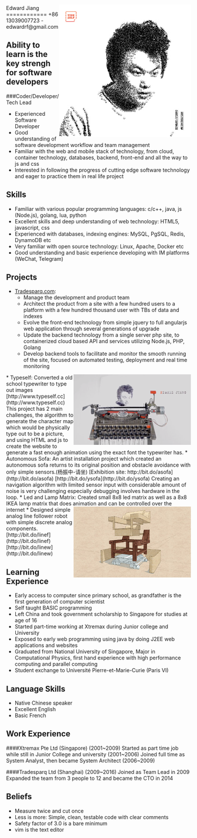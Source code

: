 <img align="right" src="images/edwardrf-typeself.jpg" alt="Portrait with Typeself">
Edward Jiang
============
+86 13039007723 - edwardrf@gmail.com

Ability to learn is the key strengh for software developers
-----------------------------------------------------------

###Coder/Developer/Tech Lead
* Experienced Software Developer
* Good understanding of software development workflow and team management
* Familiar with the web and mobile stack of technology, from cloud, container technology, databases, backend, front-end and all the way to js and css
* Interested in following the progress of cutting edge software technology and eager to practice them in real life project

Skills
------
* Familiar with various popular programming languages: c/c++, java, js (Node.js), golang, lua, python
* Excellent skills and deep understanding of web technology: HTML5, javascript, css
* Experienced with databases, indexing engines: MySQL, PgSQL, Redis, DynamoDB etc
* Very familiar with open source technology: Linux, Apache, Docker etc
* Good understanding and basic experience developing with IM platforms (WeChat, Telegram)

Projects
--------
* [Tradesparq.com](www.tradesparq.com):
  * Manage the development and product team
  * Architect the product from a site with a few hundred users to a platform with a few hundred thousand user with TBs of data and indexes
  * Evolve the front-end technology from simple jquery to full angularjs web application through several generations of upgrade
  * Update the backend technology from a single server php site, to containerized cloud based API and services utilizing Node.js, PHP, Golang
  * Develop backend tools to facilitate and monitor the smooth running of the site, focused on automated testing, deployment and real time monitoring
<img align="right" src="images/typeself.png"/>
* Typeself: Converted a old school typewriter to type out images [http://www.typeself.cc](http://www.typeself.cc)
This project has 2 main challenges, the algorithm to generate the character map which would be physically type out to be a picture, and using HTML and js to create the website to generate a fast enough animation using the exact font the typewriter has.
* Autonomous Sofa: An artist installation project which created an autonomous sofa returns to its original position and obstacle avoidance with only simple sensors.(杨振中-请坐) [Exhibition site: http://bit.do/asofa](http://bit.do/asofa) [http://bit.do/ysofa](http://bit.do/ysofa)
Creating an navigation algorithm with limited sensor input with considerable amount of noise is very challenging especially debugging involves hardware in the loop.
* Led and Lamp Matrix: Created small 8x8 led matrix as well as a 8x8 IKEA lamp matrix that does animation and can be controlled over the internet
<img align="right" src="images/sofa.jpg"/>
* Designed simple analog line follower robot with simple discrete analog components. [http://bit.do/linef](http://bit.do/linef) [http://bit.do/linew](http://bit.do/linew)

Learning Experience
-------------------
* Early access to computer since primary school, as grandfather is the first generation of computer scientist
* Self taught BASIC programming
* Left China and took government scholarship to Singapore for studies at age of 16
* Started part-time working at Xtremax during Junior college and University
* Exposed to early web programming using java by doing J2EE web applications and websites
* Graduated from National University of Singapore, Major in Computational Physics, first hand experience with high performance computing and parallel computing
* Student exchange to Université Pierre-et-Marie-Curie (Paris VI)

Language Skills
---------------
* Native Chinese speaker
* Excellent English
* Basic French

Work Experience
---------------
####Xtremax Pte Ltd (Singapore) (2001~2009)
Started as part time job while still in Junior College and university (2001~2006)
Joined full time as System Analyst, then became System Architect (2006~2009)

####Tradesparq Ltd (Shanghai) (2009~2016)
Joined as Team Lead in 2009
Expanded the team from 3 people to 12 and became the CTO in 2014

Beliefs
-------
* Measure twice and cut once
* Less is more: Simple, clean, testable code with clear comments
* Safety factor of 3.0 is a bare minimum
* vim is the text editor
